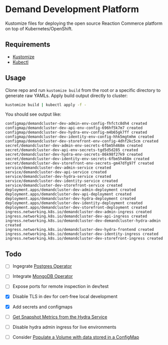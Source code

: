 # Demand Development Platform

Kustomize files for deploying the open source Reaction Commerce platform on top of Kubernetes/OpenShift.

## Requirements

- [Kustomize](https://kubernetes-sigs.github.io/kustomize/)
- [Kubectl](https://kubectl.docs.kubernetes.io/installation/)

## Usage

Clone repo and run `kustomize build` from the root or a specific directory to generate raw YAMLs. Apply build output directly to cluster:

```sh
kustomize build | kubectl apply -f -
```

You should see output like:

```term
configmap/demandcluster-dev-admin-env-config-fhfctc8dh4 created
configmap/demandcluster-dev-api-env-config-696hf5k7m7 created
configmap/demandcluster-dev-hydra-env-config-m4b65gk7ff created
configmap/demandcluster-dev-identity-env-config-hhk5mgtmhm created
configmap/demandcluster-dev-storefront-env-config-4dhf2kc5cm created
secret/demandcluster-dev-admin-env-secrets-6fbm5h468m created
secret/demandcluster-dev-api-env-secrets-tgd5d5d285 created
secret/demandcluster-dev-hydra-env-secrets-86k98f27k9 created
secret/demandcluster-dev-identity-env-secrets-6fbm5h468m created
secret/demandcluster-dev-storefront-env-secrets-gm47dfg97f created
service/demandcluster-dev-admin-service created
service/demandcluster-dev-api-service created
service/demandcluster-dev-hydra-service created
service/demandcluster-dev-identity-service created
service/demandcluster-dev-storefront-service created
deployment.apps/demandcluster-dev-admin-deployment created
deployment.apps/demandcluster-dev-api-deployment created
deployment.apps/demandcluster-dev-hydra-deployment created
deployment.apps/demandcluster-dev-identity-deployment created
deployment.apps/demandcluster-dev-storefront-deployment created
ingress.networking.k8s.io/demandcluster-dev-admin-ingress created
ingress.networking.k8s.io/demandcluster-dev-api-ingress created
ingress.networking.k8s.io/demandcluster-dev-demandcluster-hydra-admin created
ingress.networking.k8s.io/demandcluster-dev-hydra-frontend created
ingress.networking.k8s.io/demandcluster-dev-identity-ingress created
ingress.networking.k8s.io/demandcluster-dev-storefront-ingress created
```

## Todo

- [ ] Ingegrate [Postgres Operator](https://github.com/zalando/postgres-operator)
- [ ] Integrate [MongoDB Operator](https://github.com/mongodb/mongodb-kubernetes-operator)
- [ ] Expose ports for remote inspection in dev/test
- [x] Disable TLS in dev for cert-free local development
- [x] Add secrets and configmaps
- [ ] [Get Snapshot Metrics from the Hydra Service][1]
- [ ] Disable hydra admin ingress for live environments
- [ ] Consider [Populate a Volume with data stored in a ConfigMap][2]


[1]: https://www.ory.sh/hydra/docs/reference/api#get-snapshot-metrics-from-the-hydra-service
[2]: https://kubernetes.io/docs/tasks/configure-pod-container/configure-pod-configmap/#populate-a-volume-with-data-stored-in-a-configmap
